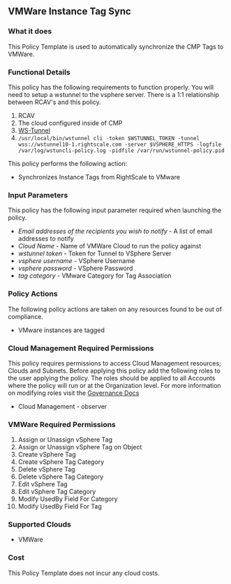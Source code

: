 ## VMWare Instance Tag Sync

### What it does

This Policy Template is used to automatically synchronize the CMP Tags to VMWare. 

### Functional Details
This policy has the following requirements to function properly. You will need to setup a wstunnel to the vsphere server. There is a 1:1 relationship between RCAV's and this policy.
1. RCAV
1. The cloud configured inside of CMP 
1. [WS-Tunnel](https://github.com/rightscale/wstunnel)
1. `/usr/local/bin/wstunnel cli -token $WSTUNNEL_TOKEN -tunnel wss://wstunnel10-1.rightscale.com -server $VSPHERE_HTTPS -logfile /var/log/wstuncli-policy.log -pidfile /var/run/wstunnel-policy.pid`

This policy performs the following action:
- Synchronizes Instance Tags from RightScale to VMware

### Input Parameters

This policy has the following input parameter required when launching the policy.

- *Email addresses of the recipients you wish to notify* - A list of email addresses to notify
- *Cloud Name* - Name of VMWare Cloud to run the policy against
- *wstunnel token* - Token for Tunnel to VSphere Server
- *vsphere username* - VSphere Username
- *vsphere password* - VSphere Password
- *tag category* - VMware Category for Tag Association

### Policy Actions

The following policy actions are taken on any resources found to be out of compliance.

- VMware instances are tagged

### Cloud Management Required Permissions

This policy requires permissions to access Cloud Management resources; Clouds and Subnets.  Before applying this policy add the following roles to the user applying the policy.  The roles should be applied to all Accounts where the policy will run or at the Organization level. For more information on modifying roles visit the [Governance Docs](https://docs.rightscale.com/cm/ref/user_roles.html)

- Cloud Management - observer

### VMWare Required Permissions

  1. Assign or Unassign vSphere Tag
  1. Assign or Unassign vSphere Tag on Object
  1. Create vSphere Tag
  1. Create vSphere Tag Category
  1. Delete vSphere Tag
  1. Delete vSphere Tag Category
  1. Edit vSphere Tag
  1. Edit vSphere Tag Category
  1. Modify UsedBy Field For Category
  1. Modify UsedBy Field For Tag

### Supported Clouds

- VMWare

### Cost

This Policy Template does not incur any cloud costs.
